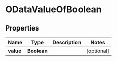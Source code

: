 # ODataValueOfBoolean

## Properties
Name | Type | Description | Notes
------------ | ------------- | ------------- | -------------
**value** | **Boolean** |  |  [optional]
